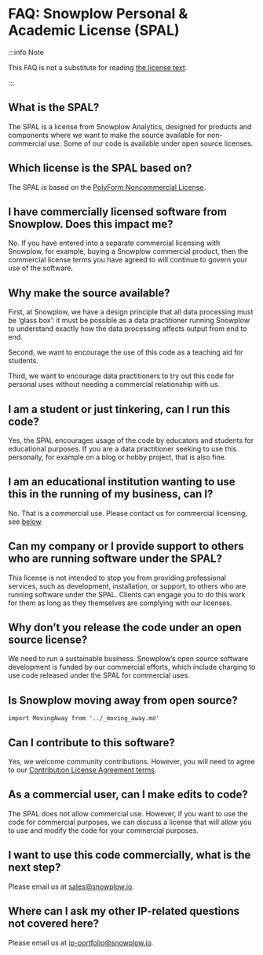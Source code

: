 # FAQ: Snowplow Personal & Academic License (SPAL)

:::info Note

This FAQ is not a substitute for reading [the license text](/personal-and-academic-license-1.0/).

:::

## What is the SPAL?

The SPAL is a license from Snowplow Analytics, designed for products and components where we want to make the source available for non-commercial use. Some of our code is available under open source licenses.

## Which license is the SPAL based on?

The SPAL is based on the [PolyForm Noncommercial License](https://polyformproject.org/licenses/noncommercial/1.0.0/).

## I have commercially licensed software from Snowplow. Does this impact me?

No. If you have entered into a separate commercial licensing with Snowplow, for example, buying a Snowplow commercial product, then the commercial license terms you have agreed to will continue to govern your use of the software.

## Why make the source available?

First, at Snowplow, we have a design principle that all data processing must be ‘glass box’: it must be possible as a data practitioner running Snowplow to understand exactly how the data processing affects output from end to end.

Second, we want to encourage the use of this code as a teaching aid for students.

Third, we want to encourage data practitioners to try out this code for personal uses without needing a commercial relationship with us.

## I am a student or just tinkering, can I run this code?

Yes, the SPAL encourages usage of the code by educators and students for educational purposes. If you are a data practitioner seeking to use this personally, for example on a blog or hobby project, that is also fine.

## I am an educational institution wanting to use this in the running of my business, can I?

No. That is a commercial use. Please contact us for commercial licensing, see [below](#i-want-to-use-this-code-commercially-what-is-the-next-step).

## Can my company or I provide support to others who are running software under the SPAL?

This license is not intended to stop you from providing professional services, such as development, installation, or support, to others who are running software under the SPAL. Clients can engage you to do this work for them as long as they themselves are complying with our licenses.

## Why don’t you release the code under an open source license?

We need to run a sustainable business. Snowplow’s open source software development is funded by our commercial efforts, which include charging to use code released under the SPAL for commercial uses.

## Is Snowplow moving away from open source?

```mdx-code-block
import MovingAway from '../_moving_away.md'
```

<MovingAway/>

## Can I contribute to this software?

Yes, we welcome community contributions. However, you will need to agree to our [Contribution License Agreement terms](/docs/resources/contributor-license-agreement/index.md).

## As a commercial user, can I make edits to code?

The SPAL does not allow commercial use. However, if you want to use the code for commercial purposes, we can discuss a license that will allow you to use and modify the code for your commercial purposes.

## I want to use this code commercially, what is the next step?

Please email us at [sales@snowplow.io](mailto:sales@snowplow.io).

## Where can I ask my other IP-related questions not covered here?

Please email us at [ip-portfolio@snowplow.io](mailto:ip-portfolio@snowplow.io).
